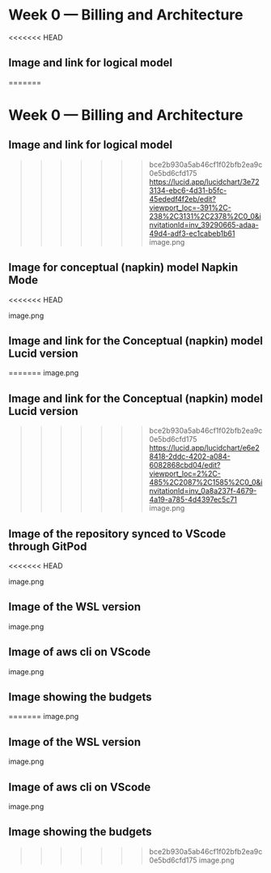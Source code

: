 # Week 0 — Billing and Architecture

<<<<<<< HEAD
## Image and link for logical model

=======
# Week 0 — Billing and Architecture

## Image and link for logical model
>>>>>>> bce2b930a5ab46cf1f02bfb2ea9c0e5bd6cfd175
https://lucid.app/lucidchart/3e723134-ebc6-4d31-b5fc-45ededf4f2eb/edit?viewport_loc=-391%2C-238%2C3131%2C2378%2C0_0&invitationId=inv_39290665-adaa-49d4-adf3-ec1cabeb1b61
image.png

## Image for conceptual (napkin) model Napkin Mode
<<<<<<< HEAD

image.png

## Image and link for the Conceptual (napkin) model Lucid version

=======
image.png

## Image and link for the Conceptual (napkin) model Lucid version
>>>>>>> bce2b930a5ab46cf1f02bfb2ea9c0e5bd6cfd175
https://lucid.app/lucidchart/e6e28418-2ddc-4202-a084-6082868cbd04/edit?viewport_loc=2%2C-485%2C2087%2C1585%2C0_0&invitationId=inv_0a8a237f-4679-4a19-a785-4d4397ec5c71
image.png

## Image of the repository synced to VScode through GitPod
<<<<<<< HEAD

image.png

## Image of the WSL version

image.png

## Image of aws cli on VScode

image.png

## Image showing the budgets

=======
image.png

## Image of the WSL version
image.png

## Image of aws cli on VScode
image.png

## Image showing the budgets
>>>>>>> bce2b930a5ab46cf1f02bfb2ea9c0e5bd6cfd175
image.png
